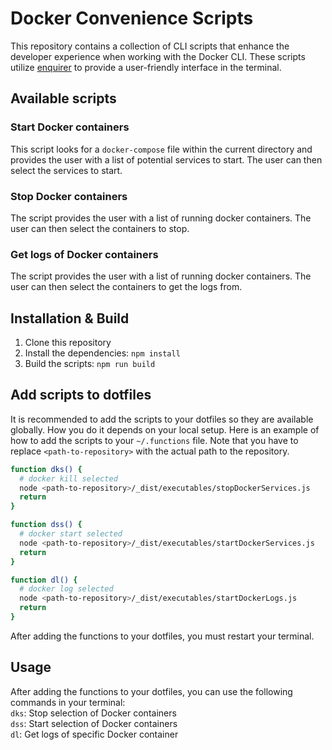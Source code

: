 # Docker Convenience Scripts

This repository contains a collection of CLI scripts that enhance the developer experience when working with the Docker CLI. These scripts utilize [enquirer](https://github.com/enquirer/enquirer) to provide a user-friendly interface in the terminal.

## Available scripts

### Start Docker containers

This script looks for a `docker-compose` file within the current directory and provides the user with a list of potential services to start. The user can then select the services to start.

### Stop Docker containers

The script provides the user with a list of running docker containers. The user can then select the containers to stop.

### Get logs of Docker containers

The script provides the user with a list of running docker containers. The user can then select the containers to get the logs from.

## Installation & Build

1. Clone this repository
2. Install the dependencies: `npm install`
3. Build the scripts: `npm run build`

## Add scripts to dotfiles

It is recommended to add the scripts to your dotfiles so they are available globally. How you do it depends on your local setup. Here is an example of
how to add the scripts to your `~/.functions` file. Note that you have to replace `<path-to-repository>` with the actual
path to the repository.

```bash
function dks() {
  # docker kill selected
  node <path-to-repository>/_dist/executables/stopDockerServices.js
  return
}

function dss() {
  # docker start selected
  node <path-to-repository>/_dist/executables/startDockerServices.js
  return
}

function dl() {
  # docker log selected
  node <path-to-repository>/_dist/executables/startDockerLogs.js
  return
}
```

After adding the functions to your dotfiles, you must restart your terminal.

## Usage
After adding the functions to your dotfiles, you can use the following commands in your terminal:  
`dks`: Stop selection of Docker containers  
`dss`: Start selection of Docker containers  
`dl`: Get logs of specific Docker container